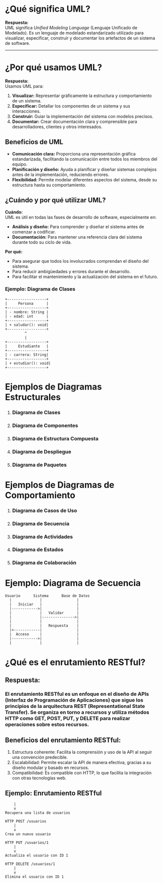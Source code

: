 # ¿Qué significa UML?

**Respuesta:**  
UML significa *Unified Modeling Language* (Lenguaje Unificado de Modelado). Es un lenguaje de modelado estandarizado utilizado para visualizar, especificar, construir y documentar los artefactos de un sistema de software.

---

# ¿Por qué usamos UML?

**Respuesta:**  
Usamos UML para:
1. **Visualizar:** Representar gráficamente la estructura y comportamiento de un sistema.
2. **Especificar:** Detallar los componentes de un sistema y sus interacciones.
3. **Construir:** Guiar la implementación del sistema con modelos precisos.
4. **Documentar:** Crear documentación clara y comprensible para desarrolladores, clientes y otros interesados.

## Beneficios de UML

- **Comunicación clara:** Proporciona una representación gráfica estandarizada, facilitando la comunicación entre todos los miembros del equipo.
- **Planificación y diseño:** Ayuda a planificar y diseñar sistemas complejos antes de la implementación, reduciendo errores.
- **Flexibilidad:** Permite modelar diferentes aspectos del sistema, desde su estructura hasta su comportamiento.

## ¿Cuándo y por qué utilizar UML?

**Cuándo:**  
UML es útil en todas las fases de desarrollo de software, especialmente en:
- **Análisis y diseño:** Para comprender y diseñar el sistema antes de comenzar a codificar.
- **Documentación:** Para mantener una referencia clara del sistema durante todo su ciclo de vida.

**Por qué:**  
- Para asegurar que todos los involucrados comprendan el diseño del sistema.
- Para reducir ambigüedades y errores durante el desarrollo.
- Para facilitar el mantenimiento y la actualización del sistema en el futuro.

### Ejemplo: Diagrama de Clases

```plaintext
+------------------+
|     Persona      |
+------------------+
| - nombre: String |
| - edad: int      |
+------------------+
| + saludar(): void|
+------------------+
         ^
         |
+------------------+
|     Estudiante   |
+------------------+
| - carrera: String|
+------------------+
| + estudiar(): void|
+------------------+
```

# Ejemplos de Diagramas Estructurales

1. ### Diagrama de Clases
2. ### Diagrama de Componentes
3. ### Diagrama de Estructura Compuesta
4. ### Diagrama de Despliegue
5. ### Diagrama de Paquetes


# Ejemplos de Diagramas de Comportamiento
1. ### Diagrama de Casos de Uso
2. ### Diagrama de Secuencia
3. ### Diagrama de Actividades
4. ### Diagrama de Estados
5. ### Diagrama de Colaboración
   

# Ejemplo: Diagrama de Secuencia
```
Usuario      Sistema      Base de Datos
  |             |                |
  |   Iniciar   |                |
  |------------>|                |
  |             |   Validar      |
  |             |--------------->|
  |             |                |
  |             |   Respuesta    |
  |<------------|                |
  |  Acceso     |                |
  |------------>|                |
  |             |                |
```



# ¿Qué es el enrutamiento RESTful?

## Respuesta:

### El enrutamiento RESTful es un enfoque en el diseño de APIs (Interfaz de Programación de Aplicaciones) que sigue los principios de la arquitectura REST (Representational State Transfer). Se organiza en torno a recursos y utiliza métodos HTTP como GET, POST, PUT, y DELETE para realizar operaciones sobre estos recursos.

## Beneficios del enrutamiento RESTful:

1. Estructura coherente: Facilita la comprensión y uso de la API al seguir una convención predecible.
2. Escalabilidad: Permite escalar la API de manera efectiva, gracias a su diseño modular y basado en recursos.
3. Compatibilidad: Es compatible con HTTP, lo que facilita la integración con otras tecnologías web.
   
## Ejemplo: Enrutamiento RESTful
```HTTP GET /usuarios
    |
    v
Recupera una lista de usuarios

HTTP POST /usuarios
    |
    v
Crea un nuevo usuario

HTTP PUT /usuarios/1
    |
    v
Actualiza el usuario con ID 1

HTTP DELETE /usuarios/1
    |
    v
Elimina el usuario con ID 1
```